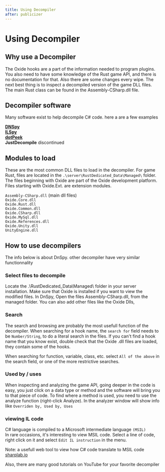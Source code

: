 ```yaml
---
title: Using Decompiler
after: publicizer
---
```


# Using Decompiler

## Why use a Decompiler

The Oxide hooks are a part of the information needed to program plugins. You also need to have some knowledge of the Rust game API, and there is no documentation for that. Also there are some changes every wipe. The next best thing is to inspect a decompiled version of the game DLL files. The main Rust class can be found in the Assembly-CSharp.dll file.

## Decompiler software

Many software exist to help decompile C# code. here a are a few examples

**[DNSpy](https://dnspy.org/)**  
**[ILSpy](https://github.com/icsharpcode/ILSpy/releases)**  
**[dotPeek](https://www.jetbrains.com/decompiler/)**  
**JustDecompile** discontinued

## Modules to load

These are the most common DLL files to load in the decompiler. For game Rust, files are located in the `.\server\RustDedicated_Data\Managed\` folder. The files beginning with Oxide are part of the Oxide development platform. Files starting with Oxide.Ext. are extension modules.

`Assembly-CSharp.dll` (main dll files)  
`Oxide.Core.dll`  
`Oxide.Rust.dll`  
`Oxide.Common.dll`  
`Oxide.CSharp.dll`  
`Oxide.MySql.dll`  
`Oxide.References.dll`  
`Oxide.Unity.dll`  
`UnityEngine.dll`

## How to use decompilers

The info below is about DnSpy. other decompiler have very similar functionnality

### Select files to decompile

Locate the .\RustDedicated_Data\Managed\ folder in your server installation. Make sure that Oxide is installed if you want to view the modified files.
In DnSpy, Open the files Assembly-CSharp.dll, from the managed folder. You can also add other files like the Oxide Dlls,

### Search

The search and browsing are probably the most usefull function of the decompiler.
When searching for a hook name, the `search for` field needs to be `Number/String`, to do a literal search in the files.
If you can't find a hook name that you know exist, double check that the Oxide .dll files are loaded, they contain some of the hooks.

When searching for function, variable, class, etc. select `All of the above` in the search field, or one of the more restrictive searches.

### Used by / uses

When inspecting and analyzing the game API, going deeper in the code is easy, you just click on a data type or method and the software will bring you to that piece of code.
To find where a method is used, you need to use the analyze function (right-click Analyze). In the analyzer window will show info like `Overriden by, Used by, Uses`

### viewing IL code

C# language is compiled to a Microsoft intermediate language `(MSIL)`  
In rare occasions, it's interesting to view MSIL code. Select a line of code, right click on it and select `Edit IL instruction` in the menu.

Note: a usefull web tool to view how C# code translate to MSIL code [sharplab.io](https://sharplab.io/)

Also, there are many good tutorials on YouTube for your favorite decompiler
